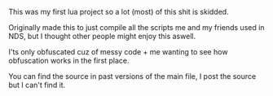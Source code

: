 This was my first lua project so a lot (most) of this shit is skidded.

Originally made this to just compile all the scripts me and my friends used in NDS, but I thought other people might enjoy this aswell.

I'ts only obfuscated cuz of messy code + me wanting to see how obfuscation works in the first place.

You can find the source in past versions of the main file, I post the source but I can't find it.
